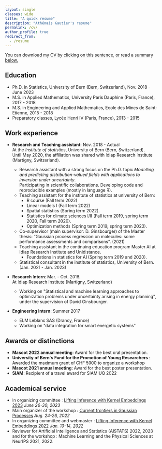 ```yaml
---
layout: single
classes: wide
title: "A quick resume"
description: "Athénaïs Gautier's resume"
permalink: /cv/
author_profile: true
redirect_from:
  - /resume
---
```

<a href="https://github.com/AthenaisGautier/athenaisgautier.github.io/raw/master/assets/CV_AthenaisGautier.pdf">You can download my CV by clicking on this sentence, or read a summary below.</a> 

Education
---

* Ph.D. in Statistics, University of Bern (Bern, Switzerland), Nov. 2018 - June 2023
* M.S. in Applied Mathematics, University Paris Dauphine (Paris, France), 2017 - 2018
* M.S. in Engineering and Applied Mathematics, Ecole des Mines de Saint-Etienne, 2015 - 2018
* Preparatory classes, Lycée Henri IV (Paris, France), 2013 - 2015

Work experience
---

* __Research and Teaching assistant__: Nov. 2018 - Actual  
  At the *Institute of statistics*, University of Bern (Bern, Switzerland).  
  Until May 2020, the affiliation was shared with Idiap Research Institute (Martigny, Switzerland).  
  * Research assistant with a strong focus on the Ph.D. topic *Modelling and predicting distribution-valued fields with applications to inversion under uncertainty*.  
  Participating in scientific collaborations. Developing code and reproducible examples (mostly in language R).  
  * Teaching assistant for the institute of statistics at university of Bern:  
    + R course (Fall term 2022)
    + Linear models I (Fall term 2022)
	+ Spatial statistics (Spring term 2022).  
	+ Statistics for climate sciences I/II (Fall term 2019, spring term 2020, Fall term 2020).  
	+ Optimization methods (Spring term 2019, spring term 2023).  
  * Co-supervisor (main supervisor: D. Ginsbourger) of the Master thesis: “Gaussian process regression on molecules: some performance assessments and comparisons”. (2021)  
  * Teaching assistant in the continuing education program Master AI at Idiap Research Institute and Unidistance.  
    + Foundations in statistics for AI (Spring term 2019 and 2020).  
  * Statistical consultant in the institute of statistics, University of Bern. (Jan. 2021 - Jan. 2023)

* __Research Intern__: Mar. - Oct. 2018.  
At Idiap Research Institute (Martigny, Switzerland)
  * Working on "Statistical and machine learning approaches to optimization problems under uncertainty arising in energy planning", under the supervision of David Ginsbourger.

* __Engineering Intern__: Summer 2017
  * ELM Leblanc SAS (Drancy, France)
  * Working on "data integration for smart energetic systems"
  
Awards or distinctions
---

* __Mascot 2022 annual meeting__: Award for the best oral presentation.
* __University of Bern's Fund for the Promotion of Young Researchers__ : Awarded the maximum grant of CHF 5000 to organize a workshop
* __Mascot 2021 annual meeting__: Award for the best poster presentation.
* __SIAM__: Recipient of a travel award for SIAM UQ 2022

Academical service
---
* In organizing committee : [Lifting Inference with Kernel Embeddings 2023](https://like23-bern.github.io/) *June 26-30, 2023*
* Main organizer of the workshop : [Current frontiers in Gaussian Processes](https://frontiersgp-bern2022.github.io/) *Aug. 24-26, 2022*
* In organizing committee and webmaster : [Lifting Inference with Kernel Embeddings 2022](https://like22-bern.github.io/) *Jan. 10-14, 2022*
* Reviewer for Artificial Intelligence and Statistics (AISTATS) 2022, 2023 and for the workshop : Machine Learning and the Physical Sciences at NeurIPS 2021, 2022. 

